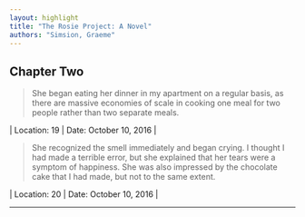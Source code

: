 ```yaml
---
layout: highlight
title: "The Rosie Project: A Novel"
authors: "Simsion, Graeme"
---
```



## Chapter Two

 > She began eating her dinner in my apartment on a regular basis, as there are massive economies of scale in cooking one meal for two people rather than two separate meals.

| Location: 19 | 
 Date: October 10, 2016 |
<br>

 > She recognized the smell immediately and began crying. I thought I had made a terrible error, but she explained that her tears were a symptom of happiness. She was also impressed by the chocolate cake that I had made, but not to the same extent.

| Location: 20 | 
 Date: October 10, 2016 |
<br>

----------
<br><br>
